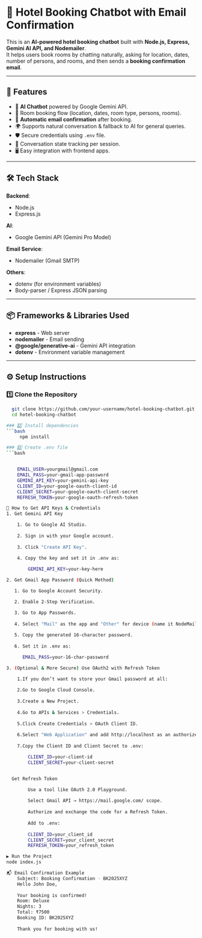 # 🏨 Hotel Booking Chatbot with Email Confirmation

This is an **AI-powered hotel booking chatbot** built with **Node.js, Express, Gemini AI API, and Nodemailer**.  
It helps users book rooms by chatting naturally, asking for location, dates, number of persons, and rooms, and then sends a **booking confirmation email**.

---

## 🚀 Features

- 💬 **AI Chatbot** powered by Google Gemini API.
- 🏨 Room booking flow (location, dates, room type, persons, rooms).
- 📧 **Automatic email confirmation** after booking.
- 🌍 Supports natural conversation & fallback to AI for general queries.
- 🛡 Secure credentials using `.env` file.
- 🔄 Conversation state tracking per session.
- 🖥 Easy integration with frontend apps.

---

## 🛠 Tech Stack

**Backend**:
- Node.js
- Express.js

**AI**:
- Google Gemini API (Gemini Pro Model)

**Email Service**:
- Nodemailer (Gmail SMTP)

**Others**:
- dotenv (for environment variables)
- Body-parser / Express JSON parsing

---

## 📦 Frameworks & Libraries Used

- **express** - Web server
- **nodemailer** - Email sending
- **@google/generative-ai** - Gemini API integration
- **dotenv** - Environment variable management

---

## ⚙️ Setup Instructions

### 1️⃣ Clone the Repository
```bash
  git clone https://github.com/your-username/hotel-booking-chatbot.git
  cd hotel-booking-chatbot

### 2️⃣ Install dependencies
```bash
     npm install

### 3️⃣ Create .env file
```bash


    EMAIL_USER=yourgmail@gmail.com
    EMAIL_PASS=your-gmail-app-password
    GEMINI_API_KEY=your-gemini-api-key
    CLIENT_ID=your-google-oauth-client-id
    CLIENT_SECRET=your-google-oauth-client-secret
    REFRESH_TOKEN=your-google-oauth-refresh-token

🔑 How to Get API Keys & Credentials
1. Get Gemini API Key

    1. Go to Google AI Studio.
    
    2. Sign in with your Google account.
    
    3. Click "Create API Key".
    
    4. Copy the key and set it in .env as:

        GEMINI_API_KEY=your-key-here

2. Get Gmail App Password (Quick Method)

   1. Go to Google Account Security.

   2. Enable 2-Step Verification.

   3. Go to App Passwords.
    
   4. Select "Mail" as the app and "Other" for device (name it NodeMailer).
    
   5. Copy the generated 16-character password.
    
   6. Set it in .env as:

      EMAIL_PASS=your-16-char-password

3. (Optional & More Secure) Use OAuth2 with Refresh Token

    1.If you don’t want to store your Gmail password at all:
    
    2.Go to Google Cloud Console.
    
    3.Create a New Project.
    
    4.Go to APIs & Services > Credentials.
    
    5.Click Create Credentials > OAuth Client ID.
    
    6.Select "Web Application" and add http://localhost as an authorized redirect URI.
    
    7.Copy the Client ID and Client Secret to .env:

        CLIENT_ID=your-client-id
        CLIENT_SECRET=your-client-secret


  Get Refresh Token

        Use a tool like OAuth 2.0 Playground.
        
        Select Gmail API → https://mail.google.com/ scope.
        
        Authorize and exchange the code for a Refresh Token.
        
        Add to .env:
        
        CLIENT_ID=your_client_id
        CLIENT_SECRET=your_client_secret
        REFRESH_TOKEN=your_refresh_token

▶️ Run the Project
node index.js

📬 Email Confirmation Example
    Subject: Booking Confirmation - BK2025XYZ
    Hello John Doe,
    
    Your booking is confirmed!
    Room: Deluxe
    Nights: 3
    Total: ₹7500
    Booking ID: BK2025XYZ
    
    Thank you for booking with us!



